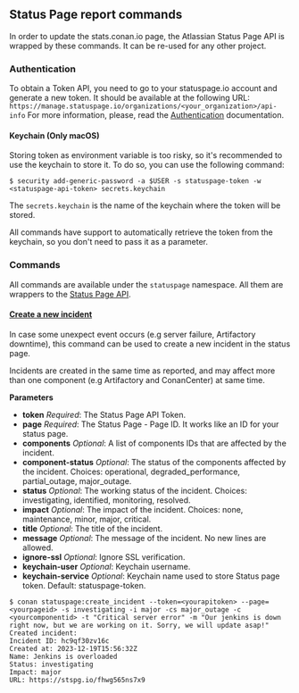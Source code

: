 ## Status Page report commands

In order to update the stats.conan.io page, the Atlassian Status Page API is wrapped by these commands. It can be re-used for any other project.

### Authentication

To obtain a Token API, you need to go to your statuspage.io account and generate a new token.
It should be available at the following URL: `https://manage.statuspage.io/organizations/<your_organization>/api-info`
For more information, please, read the [Authentication](https://developer.statuspage.io/#section/Authentication) documentation.

#### Keychain (Only macOS)

Storing token as environment variable is too risky, so it's recommended to use the keychain to store it.
To do so, you can use the following command:

```
$ security add-generic-password -a $USER -s statuspage-token -w <statuspage-api-token> secrets.keychain
```

The `secrets.keychain` is the name of the keychain where the token will be stored.

All commands have support to automatically retrieve the token from the keychain, so you don't need to pass it as a parameter.


### Commands

All commands are available under the `statuspage` namespace. All them are wrappers to the [Status Page API](https://developer.statuspage.io/).

#### [Create a new incident](cmd_create_incident.py)

In case some unexpect event occurs (e.g server failure, Artifactory downtime), this command can be used to create a new incident in the status page.

Incidents are created in the same time as reported, and may affect more than one component (e.g Artifactory and ConanCenter) at same time.

**Parameters**
- **token** _Required_: The Status Page API Token.
- **page** _Required_: The Status Page - Page ID. It works like an ID for your status page.
- **components** _Optional_: A list of components IDs that are affected by the incident.
- **component-status** _Optional_: The status of the components affected by the incident. Choices: operational, degraded_performance, partial_outage, major_outage.
- **status** _Optional_: The working status of the incident. Choices: investigating, identified, monitoring, resolved.
- **impact** _Optional_: The impact of the incident. Choices: none, maintenance, minor, major, critical.
- **title** _Optional_: The title of the incident.
- **message** _Optional_: The message of the incident. No new lines are allowed.
- **ignore-ssl** _Optional_: Ignore SSL verification.
- **keychain-user** _Optional_: Keychain username.
- **keychain-service** _Optional_: Keychain name used to store Status page token. Default: statuspage-token.


```
$ conan statuspage:create_incident --token=<yourapitoken> --page=<yourpageid> -s investigating -i major -cs major_outage -c <yourcomponentid> -t "Critical server error" -m "Our jenkins is down right now, but we are working on it. Sorry, we will update asap!"
Created incident:
Incident ID: hc9qf30zv16c
Created at: 2023-12-19T15:56:32Z
Name: Jenkins is overloaded
Status: investigating
Impact: major
URL: https://stspg.io/fhwg565ns7x9
```
